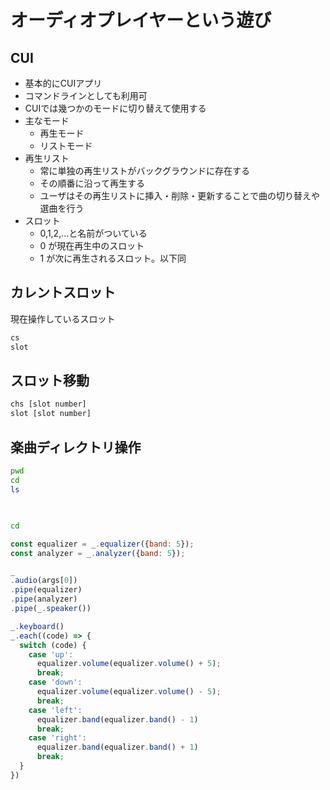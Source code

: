 # オーディオプレイヤーという遊び

## CUI

- 基本的にCUIアプリ
- コマンドラインとしても利用可
- CUIでは幾つかのモードに切り替えて使用する
- 主なモード
  - 再生モード
  - リストモード
- 再生リスト
  - 常に単独の再生リストがバックグラウンドに存在する
  - その順番に沿って再生する
  - ユーザはその再生リストに挿入・削除・更新することで曲の切り替えや選曲を行う
- スロット
  - 0,1,2,...と名前がついている
  - 0 が現在再生中のスロット
  - 1 が次に再生されるスロット。以下同


## カレントスロット

現在操作しているスロット

```sh
cs
slot
```

## スロット移動

```sh
chs [slot number]
slot [slot number]
```

## 楽曲ディレクトリ操作

```sh
pwd
cd
ls
```

##

```sh

cd
```


```js
const equalizer = _.equalizer({band: 5});
const analyzer = _.analyzer({band: 5});

_
.audio(args[0])
.pipe(equalizer)
.pipe(analyzer)
.pipe(_.speaker())

_.keyboard()
_.each((code) => {
  switch (code) {
    case 'up':
      equalizer.volume(equalizer.volume() + 5);
      break;
    case 'down':
      equalizer.volume(equalizer.volume() - 5);
      break;
    case 'left':
      equalizer.band(equalizer.band() - 1)
      break;
    case 'right':
      equalizer.band(equalizer.band() + 1)
      break;
  }
})
```
